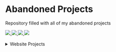 # <h1>Abandoned Projects</h1>
<p>Repository filled with all of my abandoned projects</p>

<a href="https://www.youtube.com/channel/UChNE29WeA7wbW5VC4JVb5Ag">
  <img src="https://axorax.github.io/badges/youtube.svg">
</a>
<a href="https://patreon.com/axorax/">
  <img src="https://axorax.github.io/badges/patreon.svg">
</a>
<a href="https://www.buymeacoffee.com/axorax">
  <img src="https://axorax.github.io/badges/buymeacoffee.svg">
</a>
<a href="https://www.github.com/axorax">
  <img src="https://axorax.github.io/badges/github.svg">
</a><br>

<br />
<details>
  <summary>Website Projects</summary>
  <option>SODL</option>
  <option>Hugz</option>
</details>
